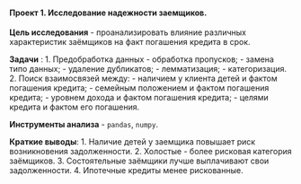 #### Проект 1.  Исследование надежности заемщиков.

 **Цель исследования** - проанализировать влияние различных характеристик заёмщиков на факт погашения кредита в срок.

 **Задачи** :
	1. Предобработка данных
		- обработка пропусков;
		- замена типо данных;
		- удаление дубликатов;
		- лемматизация;
		- категоризация.
	2. Поиск взаимосвязей между:
		- наличием у клиента детей и фактом погашения кредита;
		- семейным положением и фактом погашения кредита;
		- уровнем дохода и фактом погашения кредита;
		- целями кредита и фактом его погашения.
		
 **Инструменты анализа** - `pandas`, `numpy`.
 
 **Краткие выводы**:
	1. Наличие детей у заемщика повышает риск возникновения задолженности.
	2. Холостые - более рисковая категория заёмщиков.
	3. Состоятельные заёмщики лучше выплачивают свои задолженности.
	4. Ипотечные кредиты менее рискованные.